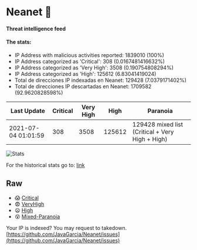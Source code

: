# Neanet :hocho:
#### Threat intelligence feed
#### The stats:

- IP Address with malicious activities reported: 1839010 (100%)
- IP Address categorized as 'Critical':  308 (0.0167481416632%)
- IP Address categorized as 'Very High':  3508 (0.190754808294%)
- IP Address categorized as 'High':  125612 (6.83041419024)
- Total de direcciones IP indexadas en Neanet:  129428 (7.0379171402%)
- Total de direcciones IP descartadas en Neanet:  1709582 (92.9620828598%)

| Last Update | Critical | Very High | High | Paranoia |
| --- | --- | --- | --- | --- |
| 2021-07-04 01:01:59 | 308 | 3508 | 125612 | 129428 mixed list (Critical + Very High + High)|

![Stats](https://docs.google.com/spreadsheets/d/e/2PACX-1vSnaNMIXVabIpDJjufMlzH7poXnshF3mgd8Is1g9ytUEzVsP5my4Trn8f-xkoLLQ38xpL3HtmUexLo6/pubchart?oid=501124687&format=image)

For the historical stats go to: [link](/stats.csv)
## Raw
- :scream: [Critical](https://raw.githubusercontent.com/JavaGarcia/Neanet/master/blacklists/neanet_critical.txt)
- :fearful: [VeryHigh](https://raw.githubusercontent.com/JavaGarcia/Neanet/master/blacklists/neanet_veryHigh.txtt)
- :frowning: [High](https://raw.githubusercontent.com/JavaGarcia/Neanet/master/blacklists/neanet_high.txt)
- :dizzy_face: [Mixed-Paranoia](https://raw.githubusercontent.com/JavaGarcia/Neanet/master/blacklists/neanet_all.txt)


Your IP is indexed? You may request to takedown. [https://github.com/JavaGarcia/Neanet/issues](https://github.com/JavaGarcia/Neanet/issues)


















































































































































































































































































































































































































































































































































































































































































































































































































































































































































































































































































































































































































































































































































































































































































































































































































































































































































































































































































































































































































































































































































































































































































































































































































































































































































































































































































































































































































































































































































































































































































































































































































































































































































































































































































































































































































































































































































































































































































































































































































































































































































































































































































































































































































































































































































































































































































































































































































































































































































































































































































































































































































































































































































































































































































































































































































































































































































































































































































































































































































































































































































































































































































































































































































































































































































































































































































































































































































































































































































































































































































































































































































































































































































































































































































































































































